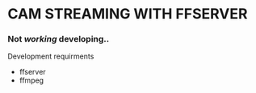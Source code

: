 CAM STREAMING WITH FFSERVER
===========================
### Not ***working*** developing..

Development requirments
- ffserver
- ffmpeg
